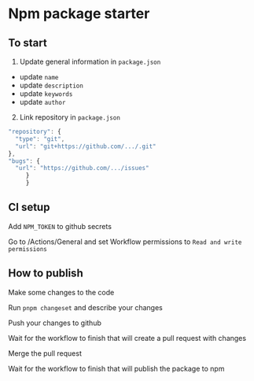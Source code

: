 # Npm package starter

## To start

1. Update general information in `package.json`

- update `name`
- update `description`
- update `keywords`
- update `author`

2. Link repository in `package.json`

```javascript
"repository": {
  "type": "git",
  "url": "git+https://github.com/.../.git"
},
"bugs": {
  "url": "https://github.com/.../issues"
     }
     }
```

## CI setup

Add `NPM_TOKEN` to github secrets

Go to /Actions/General and set Workflow permissions to `Read and write permissions`

## How to publish

Make some changes to the code

Run `pnpm changeset` and describe your changes

Push your changes to github

Wait for the workflow to finish that will create a pull request with changes

Merge the pull request

Wait for the workflow to finish that will publish the package to npm
